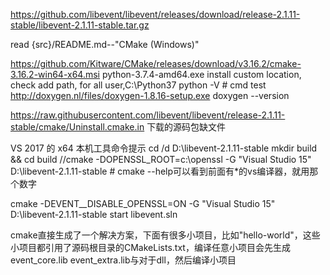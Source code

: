 

https://github.com/libevent/libevent/releases/download/release-2.1.11-stable/libevent-2.1.11-stable.tar.gz

read {src}/README.md--"CMake (Windows)"

https://github.com/Kitware/CMake/releases/download/v3.16.2/cmake-3.16.2-win64-x64.msi
python-3.7.4-amd64.exe  install custom location, check add path, for all user,C:\Python37
python -V  # cmd test
http://doxygen.nl/files/doxygen-1.8.16-setup.exe
doxygen --version

https://raw.githubusercontent.com/libevent/libevent/release-2.1.11-stable/cmake/Uninstall.cmake.in  下载的源码包缺文件

VS 2017 的 x64 本机工具命令提示
cd /d D:\libevent-2.1.11-stable
mkdir build && cd build
//cmake -DOPENSSL_ROOT=c:\openssl -G "Visual Studio 15" D:\libevent-2.1.11-stable  # cmake --help可以看到前面有*的vs编译器，就用那个数字

cmake -DEVENT__DISABLE_OPENSSL=ON -G "Visual Studio 15" D:\libevent-2.1.11-stable
start libevent.sln

cmake直接生成了一个解决方案，下面有很多小项目，比如"hello-world"，这些小项目都引用了源码根目录的CMakeLists.txt，编译任意小项目会先生成event_core.lib event_extra.lib与对于dll，然后编译小项目